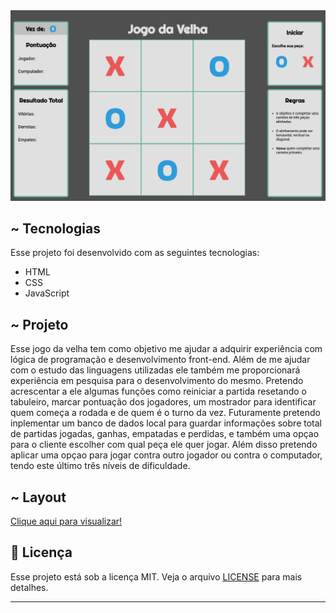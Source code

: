 <img src="https://github.com/adlagomes/JogoDaVelha/blob/main/layout.png">

## ~ Tecnologias <a name="-tecnologias"></a>

Esse projeto foi desenvolvido com as seguintes tecnologias:

- HTML
- CSS
- JavaScript

## ~ Projeto <a name="-projeto"></a>

Esse jogo da velha tem como objetivo me ajudar a adquirir experiência com lógica de programação e desenvolvimento front-end. Além de me ajudar com o estudo das linguagens utilizadas ele também me proporcionará experiência em pesquisa para o desenvolvimento do mesmo.
Pretendo acrescentar a ele algumas funções como reiniciar a partida resetando o tabuleiro, marcar pontuação dos jogadores, um mostrador para identificar quem começa a rodada e de quem é o turno da vez. Futuramente pretendo inplementar um banco de dados local para guardar informações sobre total de partidas jogadas, ganhas, empatadas e perdidas, e também uma opçao para o cliente escolher com qual peça ele quer jogar. Além disso pretendo aplicar uma opçao para jogar contra outro jogador ou contra o computador, tendo este último três níveis de dificuldade.

## ~ Layout <a name="-layout"></a>

[Clique aqui para visualizar!](https://www.figma.com/file/3zaYUGCaSwTNRQoMHv2Dqk/JogoDaVelha?node-id=0%3A1)

## :memo: Licença <a name="memo-licença"></a>

Esse projeto está sob a licença MIT. Veja o arquivo [LICENSE](https://github.com/adlagomes/JogoDaVelha/blob/main/LICENSE) para mais detalhes.

---

